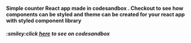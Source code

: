 <h4> Simple counter React app made in codesandbox . Checkout to see how components can be styled and theme can be created for your react app with styled component library </h4>
<h5>:smiley:click <a href="https://codesandbox.io/s/github/Be-create/chakra">here</a> to see on codesandbox

